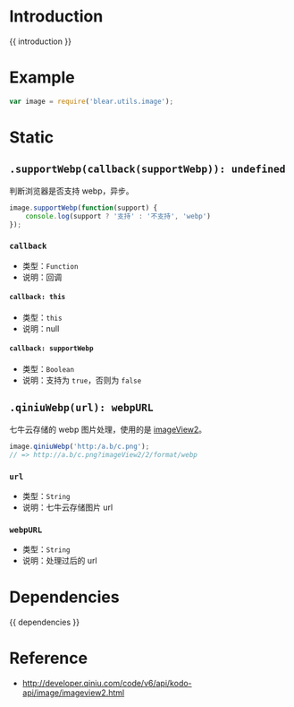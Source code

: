 # Introduction
{{ introduction }}





# Example
```js
var image = require('blear.utils.image');
```



# Static
## `.supportWebp(callback(supportWebp)): undefined`
判断浏览器是否支持 webp，异步。
```js
image.supportWebp(function(support) {
    console.log(support ? '支持' : '不支持', 'webp')
});
```

### `callback`
- 类型：`Function`
- 说明：回调

#### `callback: this`
- 类型：`this`
- 说明：null

#### `callback: supportWebp`
- 类型：`Boolean`
- 说明：支持为 `true`，否则为 `false`



## `.qiniuWebp(url): webpURL`
七牛云存储的 webp 图片处理，使用的是 [imageView2](http://developer.qiniu.com/code/v6/api/kodo-api/image/imageview2.html)。

```js
image.qiniuWebp('http:/a.b/c.png');
// => http://a.b/c.png?imageView2/2/format/webp
```

### `url`
- 类型：`String`
- 说明：七牛云存储图片 url

### `webpURL`
- 类型：`String`
- 说明：处理过后的 url





# Dependencies
{{ dependencies }}





# Reference
- <http://developer.qiniu.com/code/v6/api/kodo-api/image/imageview2.html>

